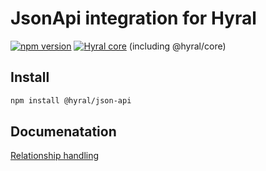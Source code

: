 # JsonApi integration for Hyral
[![npm version](https://badge.fury.io/js/%40hyral%2Fcore.svg)](https://badge.fury.io/js/%40hyral%2Fcore)
[![Hyral core](https://badgen.net/bundlephobia/minzip/@hyral/json-api)](https://bundlephobia.com/result?p=@hyral/json-api) (including @hyral/core)

## Install
```bash
npm install @hyral/json-api
```

## Documenatation

[Relationship handling](documentation/relationships.md)
